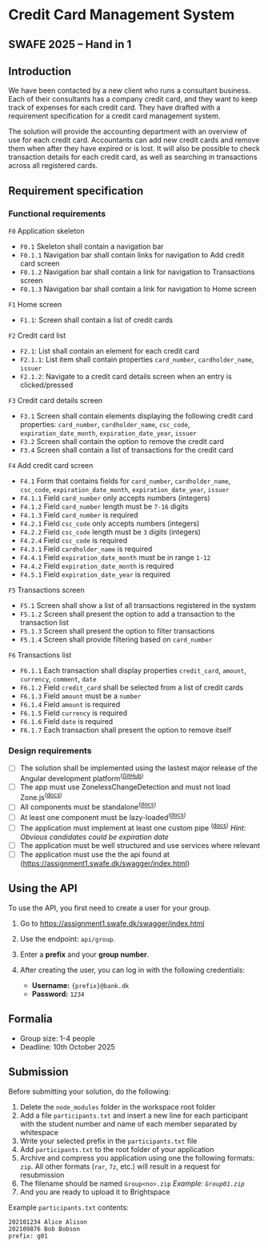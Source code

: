 # Credit Card Management System

## SWAFE 2025 – Hand in 1

## Introduction

We have been contacted by a new client who runs a consultant business. Each of their consultants has a company credit card, and they want to keep track of expenses for each credit card. They have drafted with a requirement specification for a credit card management system.

The solution will provide the accounting department with an overview of use for each credit card. Accountants can add new credit cards and remove them when after they have expired or is lost. It will also be possible to check transaction details for each credit card, as well as searching in transactions across all registered cards.

## Requirement specification

### Functional requirements

`F0` Application skeleton

- `F0.1` Skeleton shall contain a navigation bar
- `F0.1.1` Navigation bar shall contain links for navigation to Add credit card screen
- `F0.1.2` Navigation bar shall contain a link for navigation to Transactions screen
- `F0.1.3` Navigation bar shall contain a link for navigation to Home screen

`F1` Home screen

- `F1.1`: Screen shall contain a list of credit cards

`F2` Credit card list

- `F2.1`: List shall contain an element for each credit card
- `F2.1.1`: List item shall contain properties `card_number`, `cardholder_name`, `issuer`
- `F2.1.2`: Navigate to a credit card details screen when an entry is clicked/pressed

`F3` Credit card details screen

- `F3.1` Screen shall contain elements displaying the following credit card properties: `card_number`, `cardholder_name`, `csc_code`, `expiration_date_month`, `expiration_date_year`, `issuer`
- `F3.2` Screen shall contain the option to remove the credit card
- `F3.4` Screen shall contain a list of transactions for the credit card

`F4` Add credit card screen

- `F4.1` Form that contains fields for `card_number`, `cardholder_name`, `csc_code`, `expiration_date_month`, `expiration_date_year`, `issuer`
- `F4.1.1` Field `card_number` only accepts numbers (integers)
- `F4.1.2` Field `card_number` length must be `7-16` digits
- `F4.1.3` Field `card_number` is required
- `F4.2.1` Field `csc_code` only accepts numbers (integers)
- `F4.2.2` Field `csc_code` length must be `3` digits (integers)
- `F4.2.4` Field `csc_code` is required
- `F4.3.1` Field `cardholder_name` is required
- `F4.4.1` Field `expiration_date_month` must be in range `1-12`
- `F4.4.2` Field `expiration_date_month` is required
- `F4.5.1` Field `expiration_date_year` is required

`F5` Transactions screen

- `F5.1` Screen shall show a list of all transactions registered in the system
- `F5.1.2` Screen shall present the option to add a transaction to the transaction list
- `F5.1.3` Screen shall present the option to filter transactions
- `F5.1.4` Screen shall provide filtering based on `card_number`

`F6` Transactions list

- `F6.1.1` Each transaction shall display properties `credit_card`, `amount`, `currency`, `comment`, `date`
- `F6.1.2` Field `credit_card` shall be selected from a list of credit cards
- `F6.1.3` Field `amount` must be a `number`
- `F6.1.4` Field `amount` is required
- `F6.1.5` Field `currency` is required
- `F6.1.6` Field `date` is required
- `F6.1.7` Each transaction shall present the option to remove itself

### Design requirements

- [ ] The solution shall be implemented using the lastest major release of the Angular development platform<sup>(<a href="https://github.com/angular/angular/releases">GitHub</a>)</sup>
- [ ] The app must use ZonelessChangeDetection and must not load Zone.js<sup>(<a href="https://angular.dev/guide/experimental/zoneless">docs</a>)</sup>
- [ ] All components must be standalone<sup>(<a href="https://angular.dev/guide/components/importing">docs</a>)</sup>
- [ ] At least one component must be lazy-loaded<sup>(<a href="https://v17.angular.io/guide/standalone-components#routing-and-lazy-loading">docs</a>)</sup>
- [ ] The application must implement at least one custom pipe <sup>(<a href="https://angular.dev/guide/templates/pipes#creating-custom-pipes">docs</a>)</sup> _Hint: Obvious candidates could be expiration date_
- [ ] The application must be well structured and use services where relevant
- [ ] The application must use the the api found at (<a href="https://assignment1.swafe.dk/swagger/index.html">https://assignment1.swafe.dk/swagger/index.html</a>)

## Using the API

To use the API, you first need to create a user for your group.  

1. Go to <a href="https://assignment1.swafe.dk/swagger/index.html">https://assignment1.swafe.dk/swagger/index.html</a>
2. Use the endpoint: `api/group`.  
3. Enter a **prefix** and your **group number**.  
4. After creating the user, you can log in with the following credentials:

   - **Username:** `{prefix}@bank.dk`  
   - **Password:** `1234`  

## Formalia

- Group size: 1-4 people
- Deadline: 10th October 2025

## Submission

Before submitting your solution, do the following:

1. Delete the `node_modules` folder in the workspace root folder
2. Add a file `participants.txt` and insert a new line for each participant with the student number and name of each member separated by whitespace
3. Write your selected prefix in the `participants.txt` file
4. Add `participants.txt` to the root folder of your application
5. Archive and compress you application using one the following formats: `zip`. All other formats (`rar`, `7z`, etc.) will result in a request for resubmission
6. The filename should be named `Group<no>.zip` _Example: `Group01.zip`_
7. And you are ready to upload it to Brightspace

Example `participants.txt` contents:
```
202101234 Alice Alison
202109876 Bob Bobson
prefix: g01
```

